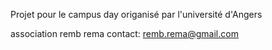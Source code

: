 Projet pour le campus day origanisé par l'université d'Angers

association remb rema
contact: remb.rema@gmail.com
